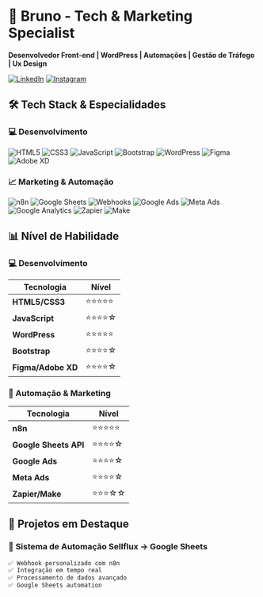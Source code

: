 # 🚀 Bruno - Tech & Marketing Specialist

<div align="left">

**Desenvolvedor Front-end | WordPress | Automações | Gestão de Tráfego | Ux Design**

[![LinkedIn](https://img.shields.io/badge/💼-LinkedIn-0077b5)](https://www.linkedin.com/in/bruno-oliveira-0726a6172)
[![Instagram](https://img.shields.io/badge/📱-Instagram-e4405f)](https://www.instagram.com/brunooliveiraweb)

</div>

## 🛠 **Tech Stack & Especialidades**

### **💻 Desenvolvimento**
<div align="left">

![HTML5](https://img.shields.io/badge/HTML5-E34F26?style=for-the-badge&logo=html5&logoColor=white)
![CSS3](https://img.shields.io/badge/CSS3-1572B6?style=for-the-badge&logo=css3&logoColor=white)
![JavaScript](https://img.shields.io/badge/JavaScript-F7DF1E?style=for-the-badge&logo=javascript&logoColor=black)
![Bootstrap](https://img.shields.io/badge/Bootstrap-7952B3?style=for-the-badge&logo=bootstrap&logoColor=white)
![WordPress](https://img.shields.io/badge/WordPress-21759B?style=for-the-badge&logo=wordpress&logoColor=white)
![Figma](https://img.shields.io/badge/Figma-F24E1E?style=for-the-badge&logo=figma&logoColor=white)
![Adobe XD](https://img.shields.io/badge/Adobe%20XD-470137?style=for-the-badge&logo=adobe-xd&logoColor=white)

</div>

### **📈 Marketing & Automação**
<div align="left">

![n8n](https://img.shields.io/badge/n8n-000000?style=for-the-badge&logo=n8n&logoColor=white)
![Google Sheets](https://img.shields.io/badge/Google%20Sheets-34A853?style=for-the-badge&logo=google-sheets&logoColor=white)
![Webhooks](https://img.shields.io/badge/Webhooks-000000?style=for-the-badge&logo=webhooks&logoColor=white)
![Google Ads](https://img.shields.io/badge/Google%20Ads-4285F4?style=for-the-badge&logo=google-ads&logoColor=white)
![Meta Ads](https://img.shields.io/badge/Meta%20Ads-1877F2?style=for-the-badge&logo=meta&logoColor=white)
![Google Analytics](https://img.shields.io/badge/Google%20Analytics-E37400?style=for-the-badge&logo=google-analytics&logoColor=white)
![Zapier](https://img.shields.io/badge/Zapier-FF4A00?style=for-the-badge&logo=zapier&logoColor=white)
![Make](https://img.shields.io/badge/Make-000000?style=for-the-badge&logo=make&logoColor=white)

</div>

## 📊 **Nível de Habilidade**

### **💻 Desenvolvimento**
| Tecnologia | Nível |
|------------|-------|
| **HTML5/CSS3** | ⭐⭐⭐⭐⭐ |
| **JavaScript** | ⭐⭐⭐⭐☆ |
| **WordPress** | ⭐⭐⭐⭐⭐ |
| **Bootstrap** | ⭐⭐⭐⭐☆ |
| **Figma/Adobe XD** | ⭐⭐⭐⭐☆ |

### **🤖 Automação & Marketing**
| Tecnologia | Nível |
|------------|-------|
| **n8n** | ⭐⭐⭐⭐⭐ |
| **Google Sheets API** | ⭐⭐⭐⭐☆ |
| **Google Ads** | ⭐⭐⭐⭐☆ |
| **Meta Ads** | ⭐⭐⭐⭐☆ |
| **Zapier/Make** | ⭐⭐⭐☆☆ |

## 🎯 **Projetos em Destaque**

### 🤖 **Sistema de Automação Sellflux → Google Sheets**
```bash
✅ Webhook personalizado com n8n
✅ Integração em tempo real  
✅ Processamento de dados avançado
✅ Google Sheets automation
